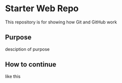 # Starter Web Repo

This repository is for showing how Git and GitHub work

## Purpose

desciption of purpose

## How to continue

like this